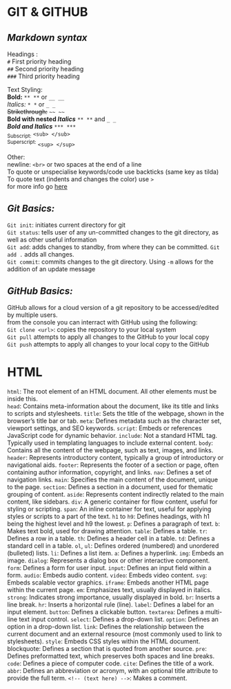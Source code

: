 # **GIT & GITHUB**

## *Markdown syntax*
Headings :  
`#` First priority heading  
`##` Second priority heading  
`###` Third priority heading  

Text Styling:  
**Bold:** `** **` or `__ __`  
*Italics:* `* *` or `_ _`  
~~Strikethrough:~~ `~~ ~~`  
**Bold with nested _Italics_**  `** **` and `_ _`  
***Bold and Italics*** `*** ***`  
<sub>Subscript:</sub> `<sub> </sub>`  
<sup>Superscript:</sup> `<sup> </sup>`  

Other:  
newline: `<br>` or two spaces at the end of a line  
To quote or unspecialise keywords/code use backticks (same key as tilda)  
To quote text (indents and changes the color) use `>`  
for more info go [here](https://docs.github.com/en/get-started/writing-on-github/getting-started-with-writing-and-formatting-on-github/basic-writing-and-formatting-syntax)  


## *Git Basics:*  
`Git init`: initiates current directory for git  
`Git status`: tells user of any un-committed changes to the git directory, as well as other useful information  
`Git add`: adds changes to standby, from where they can be committed. `Git add .` adds all changes.  
`Git commit`: commits changes to the git directory. Using `-m` allows for the addition of an update message  


## *GitHub Basics:*  
GitHub allows for a cloud version of a git repository to be accessed/edited by multiple users.   
from the console you can interract with GitHub using the following:  
`Git clone <url>`: copies the repository to your local system  
`Git pull` attempts to apply all changes to the GitHub to your local copy  
`Git push` attempts to apply all changes to your local copy to the GitHub  

# **HTML**

`html`: The root element of an HTML document. All other elements must be inside this.  
`head`: Contains meta-information about the document, like its title and links to scripts and stylesheets.
`title`: Sets the title of the webpage, shown in the browser’s title bar or tab.
`meta`: Defines metadata such as the character set, viewport settings, and SEO keywords.
`script`: Embeds or references JavaScript code for dynamic behavior.
`include`: Not a standard HTML tag. Typically used in templating languages to include external content.
`body`: Contains all the content of the webpage, such as text, images, and links.
`header`: Represents introductory content, typically a group of introductory or navigational aids.
`footer`: Represents the footer of a section or page, often containing author information, copyright, and links.
`nav`: Defines a set of navigation links.
`main`: Specifies the main content of the document, unique to the page.
`section`: Defines a section in a document, used for thematic grouping of content.
`aside`: Represents content indirectly related to the main content, like sidebars.
`div`: A generic container for flow content, useful for styling or scripting.
`span`: An inline container for text, useful for applying styles or scripts to a part of the text.
`h1` to `h9`: Defines headings, with h1 being the highest level and h9 the lowest.
`p`: Defines a paragraph of text.
`b`: Makes text bold, used for drawing attention.
`table`: Defines a table.
`tr`: Defines a row in a table.
`th`: Defines a header cell in a table.
`td`: Defines a standard cell in a table.
`ol`, `ul`: Defines ordered (numbered) and unordered (bulleted) lists.
`li`: Defines a list item.
`a`: Defines a hyperlink.
`img`: Embeds an image.
`dialog`: Represents a dialog box or other interactive component.
`form`: Defines a form for user input.
`input`: Defines an input field within a form.
`audio`: Embeds audio content.
`video`: Embeds video content.
`svg`: Embeds scalable vector graphics.
`iframe`: Embeds another HTML page within the current page.
`em`: Emphasizes text, usually displayed in italics.
`strong`: Indicates strong importance, usually displayed in bold.
`br`: Inserts a line break.
`hr`: Inserts a horizontal rule (line).
`label`: Defines a label for an input element.
`button`: Defines a clickable button.
`textarea`: Defines a multi-line text input control.
`select`: Defines a drop-down list.
`option`: Defines an option in a drop-down list.
`link`: Defines the relationship between the current document and an external resource (most commonly used to link to stylesheets).
`style`: Embeds CSS styles within the HTML document.
blockquote: Defines a section that is quoted from another source.
`pre`: Defines preformatted text, which preserves both spaces and line breaks.
`code`: Defines a piece of computer code.
`cite`: Defines the title of a work.
`abbr`: Defines an abbreviation or acronym, with an optional title attribute to provide the full term.
`<!-- (text here) -->`: Makes a comment.  


